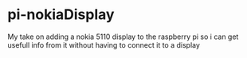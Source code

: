 pi-nokiaDisplay
===============

My take on adding a nokia 5110 display to the raspberry pi so i can get usefull info from it without having
to connect it to a display
